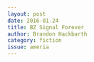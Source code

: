 ```yaml
---
layout: post 
date: 2016-01-24
title: BZ Signal Forever
author: Brandon Hackbarth
category: fiction
issue: ameria
---
```

